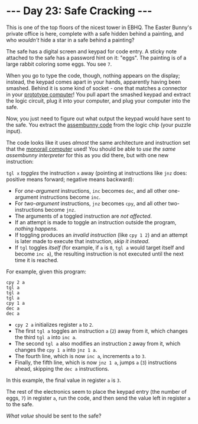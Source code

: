 # --- Day 23: Safe Cracking ---

This is one of the top floors of the nicest tower in EBHQ. The Easter Bunny's private office is here, complete with a safe hidden behind a painting, and who _wouldn't_ hide a star in a safe behind a painting?

The safe has a digital screen and keypad for code entry. A sticky note attached to the safe has a password hint on it: "eggs". The painting is of a large rabbit coloring some eggs. You see `7`.

When you go to type the code, though, nothing appears on the display; instead, the keypad comes apart in your hands, apparently having been smashed. Behind it is some kind of socket - one that matches a connector in your [prototype computer](11)! You pull apart the smashed keypad and extract the logic circuit, plug it into your computer, and plug your computer into the safe.

Now, you just need to figure out what output the keypad would have sent to the safe. You extract the [assembunny code](12) from the logic chip (your puzzle input).

The code looks like it uses _almost_ the same architecture and instruction set that the [monorail computer](12) used! You should be able to _use the same assembunny interpreter_ for this as you did there, but with one new instruction:

`tgl x` _toggles_ the instruction `x` away (pointing at instructions like `jnz` does: positive means forward; negative means backward):

*   For _one-argument_ instructions, `inc` becomes `dec`, and all other one-argument instructions become `inc`.
*   For _two-argument_ instructions, `jnz` becomes `cpy`, and all other two-instructions become `jnz`.
*   The arguments of a toggled instruction are _not affected_.
*   If an attempt is made to toggle an instruction outside the program, _nothing happens_.
*   If toggling produces an _invalid instruction_ (like `cpy 1 2`) and an attempt is later made to execute that instruction, _skip it instead_.
*   If `tgl` toggles _itself_ (for example, if `a` is `0`, `tgl a` would target itself and become `inc a`), the resulting instruction is not executed until the next time it is reached.

For example, given this program:

    cpy 2 a
    tgl a
    tgl a
    tgl a
    cpy 1 a
    dec a
    dec a

*   `cpy 2 a` initializes register `a` to `2`.
*   The first `tgl a` toggles an instruction `a` (`2`) away from it, which changes the third `tgl a` into `inc a`.
*   The second `tgl a` also modifies an instruction `2` away from it, which changes the `cpy 1 a` into `jnz 1 a`.
*   The fourth line, which is now `inc a`, increments `a` to `3`.
*   Finally, the fifth line, which is now `jnz 1 a`, jumps `a` (`3`) instructions ahead, skipping the `dec a` instructions.

In this example, the final value in register `a` is `3`.

The rest of the electronics seem to place the keypad entry (the number of eggs, `7`) in register `a`, run the code, and then send the value left in register `a` to the safe.

_What value_ should be sent to the safe?
